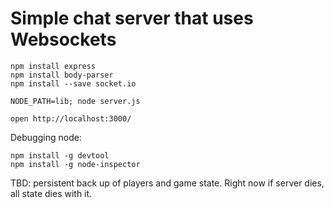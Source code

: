 Simple chat server that uses Websockets
===

    npm install express
    npm install body-parser
    npm install --save socket.io

    NODE_PATH=lib; node server.js

    open http://localhost:3000/


Debugging node:

    npm install -g devtool
    npm install -g node-inspector



TBD: persistent back up of players and game state.  Right now if
server dies, all state dies with it.
